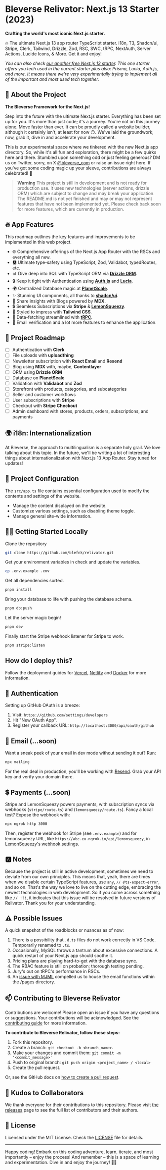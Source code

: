 # Bleverse Relivator: Next.js 13 Starter (2023)

**Crafting the world's most iconic Next.js starter.**

🔥 The ultimate Next.js 13 app router TypeScript starter. i18n, T3, Shadcn/ui, Stripe, Clerk, Tailwind, Drizzle, Zod, RSC, SWC, tRPC, NextAuth, Server Actions, Lucide Icons, & More. Get it and enjoy!

_You can also check [our another free Next.js 13 starter](https://github.com/blefnk/reliverse). This one starter offers you tech used in the current starter plus also: Prisma, Lucia, Auth.js, and more. It means there we're very experimentally trying to implement all of the important and most used tech together._

## 🚀 About the Project

**The Bleverse Framework for the Next.js!**

Step into the future with the ultimate Next.js starter. Everything has been set up for you. It's more than just code; it's a journey. You're not on this journey alone. Move faster than ever. It can be proudly called a website builder, although it certainly isn't, at least for now 😏. We've laid the groundwork; now, grab it, dive in and accelerate your development.

This is our experimental space where we tinkered with the new Next.js app directory. So, while it's all fun and exploration, there might be a few quirks here and there. Stumbled upon something odd or just feeling generous? DM us on Twitter, sorry, on X [@bleverse_com](https://x.com/bleverse_com) or raise an issue right here. If you've got some coding magic up your sleeve, contributions are always celebrated! 🎉

> **Warning**
> This project is still in development and is not ready for production use.
> It uses new technologies (server actions, drizzle ORM) which are subject to change and may break your application.
> The README.md is not yet finished and may or may not represent features that have not been implemented yet.
> Please check back soon for more features, which are currently in production.

## 🔥 App Features

This roadmap outlines the key features and improvements to be implemented in this web project.

- 🌐 Comprehensive offerings of the Next.js App Router with the RSCs and everything all new.
- 🅰️ Ultimate type-safety using TypeScript, Zod, Validabot, typedRoutes, etc.
- 📊 Dive deep into SQL with TypeScript ORM via [**Drizzle ORM**](https://github.com/drizzle-team/drizzle-orm).
- 🔒 Keep it tight with Authentication using [**Auth.js**](https://authjs.dev) and [**Lucia**](https://github.com/pilcrowOnPaper/lucia).
- 🌍 Centralized Database magic at [**PlanetScale**](https://planetscale.com).
- ✨ Stunning UI components, all thanks to [**shadcn/ui**](https://github.com/shadcn/ui).
- 📝 Share insights with Blogs powered by **MDX**.
- 💲 Seamless Subscriptions via **Stripe** & [**LemonSqueezy**](https://www.lemonsqueezy.com/).
- 🎨 Styled to impress with **Tailwind CSS**.
- 📡 Data-fetching streamlined with [**tRPC**](https://github.com/trpc/trpc).
- 📧 Email verification and a lot more features to enhance the application.

## 🌟 Project Roadmap

- [ ] Authentication with **Clerk**
- [ ] File uploads with **uploadthing**
- [ ] Newsletter subscription with **React Email** and **Resend**
- [ ] Blog using **MDX** with, maybe, **Contentlayer**
- [ ] ORM using **Drizzle ORM**
- [ ] Database on **PlanetScale**
- [ ] Validation with **Validabot** and **Zod**
- [ ] Storefront with products, categories, and subcategories
- [ ] Seller and customer workflows
- [ ] User subscriptions with **Stripe**
- [ ] Checkout with **Stripe Checkout**
- [ ] Admin dashboard with stores, products, orders, subscriptions, and payments

## 🌍 i18n: Internationalization

At Bleverse, the approach to multilingualism is a separate holy grail. We love talking about this topic. In the future, we'll be writing a lot of interesting things about internationalization with Next.js 13 App Router. Stay tuned for updates!

## 👋 Project Configuration

The `src/app.ts` file contains essential configuration used to modify the contents and settings of the website.

- Manage the content displayed on the website.
- Customize various settings, such as disabling theme toggle.
- Manage general site-wide information.

## 🏃‍♂️ Getting Started Locally

Clone the repository

```bash
git clone https://github.com/blefnk/relivator.git
```

Get your environment variables in check and update the variables.

```sh
cp .env.example .env
```

Get all dependencies sorted.

```sh
pnpm install
```

Bring your database to life with pushing the database schema.

```bash
pnpm db:push
```

Let the server magic begin!

```sh
pnpm dev
```

Finally start the Stripe webhook listener for Stripe to work.

```bash
pnpm stripe:listen
```

## How do I deploy this?

Follow the deployment guides for [Vercel](https://create.t3.gg/en/deployment/vercel), [Netlify](https://create.t3.gg/en/deployment/netlify) and [Docker](https://create.t3.gg/en/deployment/docker) for more information.

## 🔐 Authentication

Setting up GitHub OAuth is a breeze:

1. Visit: `https://github.com/settings/developers`
2. Hit "New OAuth App".
3. Register your callback URL: `http://localhost:3000/api/oauth/github`

## 💌 Email (...soon)

Want a sneak peek of your email in dev mode without sending it out? Run:

```bash
npx mailing
```

For the real deal in production, you'll be working with [Resend](resend.com). Grab your API key and verify your domain there.

## 💲 Payments (...soon)

Stripe and LemonSqueezy powers payments, with subscription syncs via webhooks (`stripe/route.ts`) and (`lemonsqueezy/route.ts`). Fancy a local test? Expose the webhook with:

```bash
npx ngrok http 3000
```

Then, register the webhook for Stripe (see `.env.example`) and for lemonsqueezy URL, like `https://abc.eu.ngrok.io/api/lemonsqueezy`, in [LemonSqueezy's webhook settings](https://app.lemonsqueezy.com/settings/webhooks).

## 🅰️ Notes

Because the project is still in active development, sometimes we need to deviate from our own principles. This means that, yeah, there are times when we disable certain TypeScript features, use `any`, `// @ts-expect-error`, and so on. That's the way we love to live on the cutting edge, embracing the newest technologies in web development. So if you come across something like `// !?!`, it indicates that this issue will be resolved in future versions of Relivator. Thank you for your understanding.

## ⚠️ Possible Issues

A quick snapshot of the roadblocks or nuances as of now:

1. There is a possibility that `.d.ts` files do not work correctly in VS Code. Temporarily renamed to `.ts`.
2. Occasionally, MySQL throws a tantrum about excessive connections. A quick restart of your Next.js app should soothe it.
3. Pricing plans are playing hard-to-get with the database sync.
4. The RBAC feature is still on probation; thorough testing pending.
5. Jury's out on tRPC's performance in RSCs.
6. An [issue with MJML](https://github.com/vercel/next.js/issues/50042) compelled us to house the email functions within the /pages directory.

## 📫 Contributing to Bleverse Relivator

Contributions are welcome! Please open an issue if you have any questions or suggestions. Your contributions will be acknowledged. See the [contributing guide](./CONTRIBUTING.md) for more information.

**To contribute to Bleverse Relivator, follow these steps:**

1. Fork this repository.
2. Create a branch: `git checkout -b <branch_name>`.
3. Make your changes and commit them: `git commit -m '<commit_message>'`
4. Push to original branch: `git push origin <project_name> / <local>`
5. Create the pull request.

Or, see the GitHub docs on [how to create a pull request](https://help.github.com/en/github/collaborating-with-issues-and-pull-requests/creating-a-pull-request).

## 🙌 Kudos to Collaborators

We thank everyone for their contributions to this repository. Please visit [the releases](/releases) page to see the full list of contributors and their authors.

## 📄 License

Licensed under the MIT License. Check the [LICENSE](./LICENSE) file for details.

---

Happy coding! Embark on this coding adventure, learn, iterate, and most importantly – enjoy the process! And remember – this is a space of learning and experimentation. Dive in and enjoy the journey! 🚀🌌
